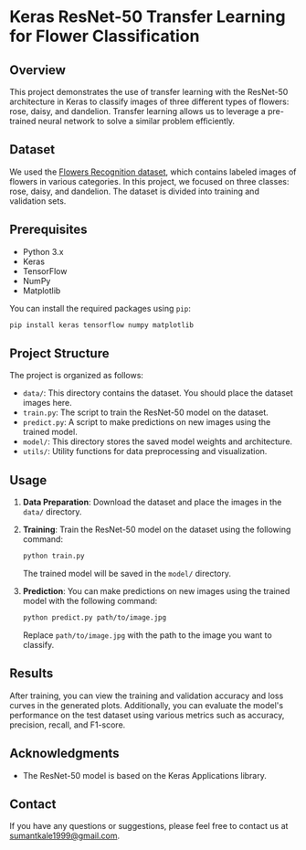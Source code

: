 # Keras ResNet-50 Transfer Learning for Flower Classification

## Overview

This project demonstrates the use of transfer learning with the ResNet-50 architecture in Keras to classify images of three different types of flowers: rose, daisy, and dandelion. Transfer learning allows us to leverage a pre-trained neural network to solve a similar problem efficiently.

## Dataset

We used the [Flowers Recognition dataset](https://drive.google.com/file/d/1KsH3KoPzIKZDGh5ZYjlmcRPsNBl9nQtb/view?usp=sharing), which contains labeled images of flowers in various categories. In this project, we focused on three classes: rose, daisy, and dandelion. The dataset is divided into training and validation sets.

## Prerequisites

- Python 3.x
- Keras
- TensorFlow
- NumPy
- Matplotlib

You can install the required packages using `pip`:

```bash
pip install keras tensorflow numpy matplotlib
```

## Project Structure

The project is organized as follows:

- `data/`: This directory contains the dataset. You should place the dataset images here.
- `train.py`: The script to train the ResNet-50 model on the dataset.
- `predict.py`: A script to make predictions on new images using the trained model.
- `model/`: This directory stores the saved model weights and architecture.
- `utils/`: Utility functions for data preprocessing and visualization.

## Usage

1. **Data Preparation**: Download the dataset and place the images in the `data/` directory.

2. **Training**: Train the ResNet-50 model on the dataset using the following command:

   ```bash
   python train.py
   ```

   The trained model will be saved in the `model/` directory.

3. **Prediction**: You can make predictions on new images using the trained model with the following command:

   ```bash
   python predict.py path/to/image.jpg
   ```

   Replace `path/to/image.jpg` with the path to the image you want to classify.

## Results

After training, you can view the training and validation accuracy and loss curves in the generated plots. Additionally, you can evaluate the model's performance on the test dataset using various metrics such as accuracy, precision, recall, and F1-score.


## Acknowledgments

- The ResNet-50 model is based on the Keras Applications library.

## Contact

If you have any questions or suggestions, please feel free to contact us at [sumantkale1999@gmail.com](mailto:sumantkale1999@gmail.com).

